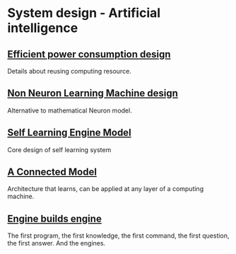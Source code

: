 # System design - Artificial intelligence

## [Efficient power consumption design ](https://github.com/imvetri/artificial-intelligence/blob/master/Power.efficient.AI.design.md)

Details about reusing computing resource.

## [Non Neuron Learning Machine design ](https://github.com/imvetri/artificial-intelligence/blob/master/No.Neuron.Learning.Machine.md)

Alternative to mathematical Neuron model.

## [Self Learning Engine Model ](https://github.com/imvetri/artificial-intelligence/blob/master/Self.learning.engine.model.md)

Core design of self learning system

## [A Connected Model ](https://github.com/imvetri/artificial-intelligence/blob/master/A.Connected.Model.md)

Architecture that learns, can be applied at any layer of a computing machine.


## [Engine builds engine ](https://github.com/imvetri/artificial-intelligence/blob/master/Engines.build.other.engines.md)

The first program, the first knowledge, the first command, the first question, the first answer. And the engines.
